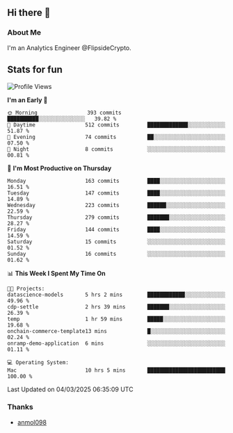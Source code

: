 ## Hi there 👋

### About Me

I'm an Analytics Engineer @FlipsideCrypto.
  
## Stats for fun


<!--START_SECTION:waka-->
![Profile Views](http://img.shields.io/badge/Profile%20Views-2-blue)

**I'm an Early 🐤** 

```text
🌞 Morning                393 commits         ██████████░░░░░░░░░░░░░░░   39.82 % 
🌆 Daytime                512 commits         █████████████░░░░░░░░░░░░   51.87 % 
🌃 Evening                74 commits          ██░░░░░░░░░░░░░░░░░░░░░░░   07.50 % 
🌙 Night                  8 commits           ░░░░░░░░░░░░░░░░░░░░░░░░░   00.81 % 
```
📅 **I'm Most Productive on Thursday** 

```text
Monday                   163 commits         ████░░░░░░░░░░░░░░░░░░░░░   16.51 % 
Tuesday                  147 commits         ████░░░░░░░░░░░░░░░░░░░░░   14.89 % 
Wednesday                223 commits         ██████░░░░░░░░░░░░░░░░░░░   22.59 % 
Thursday                 279 commits         ███████░░░░░░░░░░░░░░░░░░   28.27 % 
Friday                   144 commits         ████░░░░░░░░░░░░░░░░░░░░░   14.59 % 
Saturday                 15 commits          ░░░░░░░░░░░░░░░░░░░░░░░░░   01.52 % 
Sunday                   16 commits          ░░░░░░░░░░░░░░░░░░░░░░░░░   01.62 % 
```


📊 **This Week I Spent My Time On** 

```text
🐱‍💻 Projects: 
datascience-models       5 hrs 2 mins        ████████████░░░░░░░░░░░░░   49.96 % 
cdp-settle               2 hrs 39 mins       ███████░░░░░░░░░░░░░░░░░░   26.39 % 
temp                     1 hr 59 mins        █████░░░░░░░░░░░░░░░░░░░░   19.68 % 
onchain-commerce-template13 mins             █░░░░░░░░░░░░░░░░░░░░░░░░   02.24 % 
onramp-demo-application  6 mins              ░░░░░░░░░░░░░░░░░░░░░░░░░   01.11 % 

💻 Operating System: 
Mac                      10 hrs 5 mins       █████████████████████████   100.00 % 
```


 Last Updated on 04/03/2025 06:35:09 UTC
<!--END_SECTION:waka-->

### Thanks
 - [anmol098](https://github.com/anmol098/waka-readme-stats/)
  
